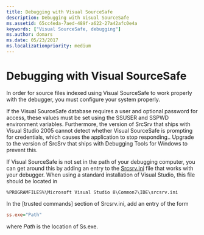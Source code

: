 ```yaml
---
title: Debugging with Visual SourceSafe
description: Debugging with Visual SourceSafe
ms.assetid: 65cc4eda-7aed-489f-a622-27a42afc0e4a
keywords: ["Visual SourceSafe, debugging"]
ms.author: domars
ms.date: 05/23/2017
ms.localizationpriority: medium
---
```


# Debugging with Visual SourceSafe


In order for source files indexed using Visual SourceSafe to work properly with the debugger, you must configure your system properly.

If the Visual SourceSafe database requires a user and optional password for access, these values must be set using the SSUSER and SSPWD environment variables. Furthermore, the version of SrcSrv that ships with Visual Studio 2005 cannot detect whether Visual SourceSafe is prompting for credentials, which causes the application to stop responding.. Upgrade to the version of SrcSrv that ships with Debugging Tools for Windows to prevent this.

If Visual SourceSafe is not set in the path of your debugging computer, you can get around this by adding an entry to the [Srcsrv.ini](the-srcsrv-ini-file.md) file that works with your debugger. When using a standard installation of Visual Studio, this file should be located in

```text
%PROGRAMFILES%\Microsoft Visual Studio 8\Common7\IDE\srcsrv.ini
```

In the \[trusted commands\] section of Srcsrv.ini, add an entry of the form

```ini
ss.exe="Path"
```

where *Path* is the location of Ss.exe.

 

 





